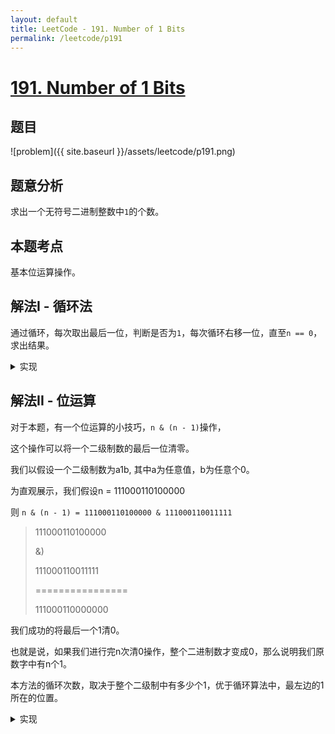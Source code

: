```yaml
---
layout: default
title: LeetCode - 191. Number of 1 Bits
permalink: /leetcode/p191
---
```

# [191. Number of 1 Bits](https://leetcode.com/problems/number-of-1-bits/description/)

## 题目
![problem]({{ site.baseurl }}/assets/leetcode/p191.png)


## 题意分析
求出一个无符号二进制整数中`1`的个数。


## 本题考点
基本位运算操作。

## 解法I - 循环法
通过循环，每次取出最后一位，判断是否为`1`，每次循环右移一位，直至`n == 0`，求出结果。


<details markdown="1">
<summary markdown="span">实现</summary>

```java
public class Solution {
  // you need to treat n as an unsigned value
  public int hammingWeight(int n) {
    int numberOf1s = 0;
    
    while (n != 0) {
      numberOf1s += n & 1;
      n >>>= 1;
    }
    
    return numberOf1s;
  }
}
```
</details>

## 解法II - 位运算
对于本题，有一个位运算的小技巧，`n & (n - 1)`操作，

这个操作可以将一个二级制数的最后一位清零。

我们以假设一个二级制数为a1b, 其中a为任意值，b为任意个0。

为直观展示，我们假设n = 111000110100000

则 `n & (n - 1) = 111000110100000 & 111000110011111`

> 111000110100000
> 
> &)
> 
> 111000110011111
> 
> \================
> 
> 111000110000000

我们成功的将最后一个1清0。

也就是说，如果我们进行完n次清0操作，整个二进制数才变成0，那么说明我们原数字中有n个1。

本方法的循环次数，取决于整个二级制中有多少个1，优于循环算法中，最左边的1所在的位置。

<details markdown="1">
<summary markdown="span">实现</summary>


```java
public class Solution {
  // you need to treat n as an unsigned value
  public int hammingWeight(int n) {
    int numberOf1s = 0;
    
    while (n != 0) {
      n &= (n - 1);
      numberOf1s++;
    }
    
    return numberOf1s;
  }
}
```
</details>